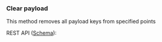 ### Clear payload

This method removes all payload keys from specified points

REST API ([Schema](https://api.qdrant.tech/api-reference/points/clear-payload)):

